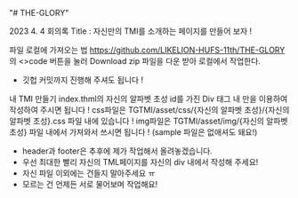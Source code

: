 "# THE-GLORY"

2023 4. 4 회의록
Title : 자신만의 TMI를 소개하는 페이지를 만들어 보자 !

파일 로컬에 가져오는 법
https://github.com/LIKELION-HUFS-11th/THE-GLORY 의 <>code 버튼을 눌러 Download zip 파일을 다운 받아 로컬에서 작업한다.
* 깃헙 커밋까지 진행해 주셔도 됩니다 !

내 TMI 만들기
index.thml의 자신의 알파벳 초성 id를 가진 Div 태그 내 만을 이용하여 작성하여 주시면 됩니다 !
css파일은 TGTMI/asset/css/{자신의 알파벳 초성}/{자신의 알파벳 초성}.css 파일 내에 있습니다 !
img파일은 TGTMI/asset/img/{자신의 알파벳 초성} 파일 내에서 가져와서 쓰시면 됩니다 ! (sample 파일은 없애셔도 돼요!)

* header과 footer은 추후에 제가 작업해서 올려놓겠습니다.
* 우선 최대한 빨리 자신의 TML페이지를 자신의 div 내에서 작성해 주세요!
* 자신 파일 이외에는 건들지 말아주세요 ㅠ
* 모르는 건 언제든 서로 물어보며 작업해요!